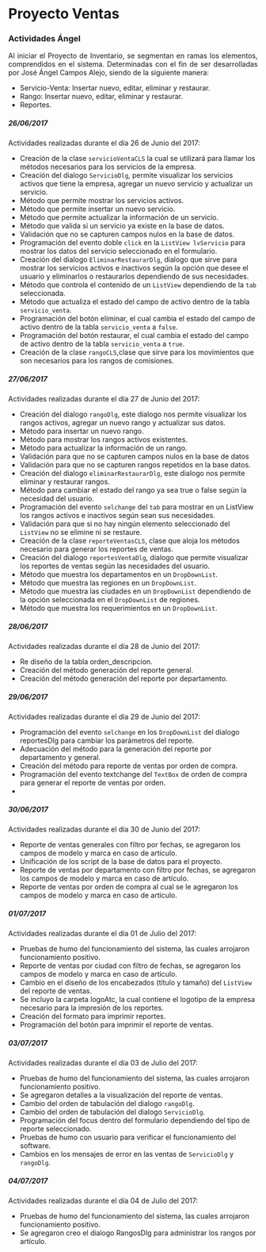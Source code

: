 <h1>Proyecto Ventas</h1>
<h3>Actividades Ángel</h3>

<P style="text-align:justify;">Al iniciar el Proyecto de Inventario,   se segmentan en ramas los elementos, comprendidos en el sistema.
Determinadas con el fin de ser desarrolladas por José Ángel Campos Alejo, siendo de la siguiente manera:</P>

* Servicio-Venta: Insertar nuevo, editar, eliminar y restaurar.
* Rango: Insertar nuevo, editar, eliminar y restaurar.
* Reportes.
<h5>26/06/2017</h5>
Actividades realizadas durante el día 26 de Junio del 2017:

* Creación de la clase <code>servicioVentaCLS</code> la cual se utilizará para llamar los métodos necesarios para los servicios de la empresa.
* Creación del dialogo <code>ServicioDlg</code>, permite visualizar los servicios activos que tiene la empresa, agregar un nuevo servicio y actualizar un servicio.
* Método que permite mostrar los servicios activos.
* Método que permite insertar un nuevo servicio.
* Método que permite actualizar la información de un servicio.
* Método que valida si un servicio ya existe en la base de datos.
* Validación que no se capturen campos nulos en la base de datos.
* Programación del evento doble <code>click</code> en la <code>ListView</code><code> lvServicio</code> para mostrar los datos del servicio seleccionado en el formulario.
* Creación del dialogo <code>EliminarRestaurarDlg</code>, dialogo que sirve para mostrar los servicios activos e inactivos según la opción que desee el usuario y eliminarlos o restaurarlos dependiendo de sus necesidades.
* Método que controla el contenido de un <code>ListView</code> dependiendo de  la <code>tab</code> seleccionada.
* Método que actualiza el estado del campo de activo dentro de la tabla <code>servicio_venta</code>.
* Programación del botón eliminar, el cual cambia el estado del campo de activo dentro de la tabla <code>servicio_venta</code> a <code>false</code>.
* Programación del botón restaurar, el cual cambia el estado del campo de activo dentro de la tabla <code>servicio_venta</code> a <code>true</code>.
* Creación de la clase <code>rangoCLS</code>,clase que sirve para los movimientos que son necesarios para los rangos de comisiones.

<h5>27/06/2017</h5>
Actividades realizadas durante el día 27 de Junio del 2017:

* Creación del dialogo <code>rangoDlg</code>, este dialogo nos permite visualizar los rangos activos, agregar un nuevo rango y actualizar sus datos.
* Método para insertar un nuevo rango.
* Método para mostrar los rangos activos existentes.
* Método para actualizar la información de un rango.
* Validación para que no se capturen campos nulos en la base de datos
* Validación para que no se capturen rangos repetidos en la base datos.
* Creación del dialogo <code>eliminarRestaurarDlg</code>, este dialogo nos permite eliminar y restaurar rangos.
* Método para cambiar el estado del rango ya sea true o false según la necesidad del usuario.
* Programación del evento <code>selchange</code> del <code>tab</code> para mostrar en un ListView los rangos activos e inactivos según sean sus necesidades.
* Validación para que si no hay ningún elemento seleccionado del <code>ListView</code> no se elimine ni se restaure.
* Creación de la clase <code>reporteVentasCLS</code>, clase que aloja los métodos necesario para generar los reportes de ventas.
* Creación del dialogo <code>reportesVentaDlg</code>, dialogo que permite visualizar los reportes de ventas según las necesidades del usuario.
* Método que muestra los departamentos en un <code>DropDownList</code>.
* Método que muestra las regiones en un <code>DropDownList</code>.
* Método que muestra las ciudades en un <code>DropDownList</code> dependiendo de la opción seleccionada en el <code>DropDownList</code> de regiones.
* Método que muestra los requerimientos en un <code>DropDownList</code>.
<h5>28/06/2017</h5>
Actividades realizadas durante el día 28 de Junio del 2017:

* Re diseño de la tabla orden_descripcion.
* Creación del método generación del reporte general.
* Creación del método generación del reporte por departamento.

<h5>29/06/2017</h5>
Actividades realizadas durante el día 29 de Junio del 2017:

* Programación del evento `selchange` en los `DropDownList` del dialogo reportesDlg para cambiar los parámetros del reporte.
* Adecuación del método para la generación del reporte por departamento y general.
* Creación del método para reporte de ventas por orden de compra.
* Programación del evento textchange del `TextBox` de orden de compra para generar el reporte de ventas por orden.
*
<h5>30/06/2017</h5>
Actividades realizadas durante el día 30 de Junio del 2017:

* Reporte de ventas generales con filtro por fechas, se agregaron los campos de modelo y marca en caso de artículo.
* Unificación de los script de la base de datos para el proyecto.
* Reporte de ventas por departamento con filtro por fechas, se agregaron los campos de modelo y marca en caso de artículo.
* Reporte de ventas por orden de compra al cual se le agregaron los campos de modelo y marca en caso de artículo.

<h5>01/07/2017</h5>
Actividades realizadas durante el día 01 de Julio del 2017:

* Pruebas de humo del funcionamiento del sistema, las cuales arrojaron funcionamiento positivo.
* Reporte de ventas por ciudad con filtro de fechas, se agregaron los campos de modelo y marca en caso de artículo.
* Cambio en el diseño de los encabezados (título y tamaño) del `ListView` del reporte de ventas.
* Se incluyo la carpeta logoAtc, la cual contiene el logotipo de la empresa necesario para la impresión de los reportes.
* Creación del formato para imprimir reportes.
* Programación del botón para imprimir el reporte de ventas.

<h5>03/07/2017</h5>
Actividades realizadas durante el día 03 de Julio del 2017:

* Pruebas de humo del funcionamiento del sistema, las cuales arrojaron funcionamiento positivo.
* Se agregaron detalles a la visualización del reporte de ventas.
* Cambio del orden de tabulación del dialogo `rangoDlg`.
* Cambio del orden de tabulación del dialogo `ServicioDlg`.
* Programación del focus dentro del formulario dependiendo del tipo de reporte seleccionado.
* Pruebas de humo con usuario para verificar el funcionamiento del software.
* Cambios en los mensajes de error en las ventas de `ServicioDlg` y `rangoDlg`.

<h5>04/07/2017</h5>
Actividades realizadas durante el día 04 de Julio del 2017:

* Pruebas de humo del funcionamiento del sistema, las cuales arrojaron funcionamiento positivo.
* Se agregaron creo el dialogo RangosDlg para administrar los rangos por artículo.